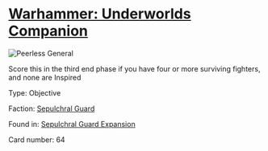 # [Warhammer: Underworlds Companion](https://guidokessels.github.io/wh-underworlds)

  

![Peerless General](https://warhammerunderworlds.com/wp-content/uploads/sites/6/2017/12/064_ENG-Peerless-General.png)

Score this in the third end phase if you have four or more surviving fighters, and none are Inspired

Type: Objective

Faction: [Sepulchral Guard](https://guidokessels.github.io/wh-underworlds/factions/sepulchral-guard.md)

Found in: [Sepulchral Guard Expansion](https://guidokessels.github.io/wh-underworlds/locations/sepulchral-guard-expansion.md)

Card number: 64
